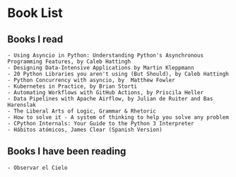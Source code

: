 # Book List

## Books I read

    - Using Asyncio in Python: Understanding Python's Asynchronous Programming Features, by Caleb Hattingh
    - Designing Data-Intensive Applications by Martin Kleppmann
    - 20 Python Libraries you aren't using (But Should), by Caleb Hattingh
    - Python Concurrency with asyncio, by  Matthew Fowler
    - Kubernetes in Practice, by Brian Storti
    - Automating Workflows with GitHub Actions, by Priscila Heller
    - Data Pipelines with Apache Airflow, by Julian de Ruiter and Bas Harenslak
    - The Liberal Arts of Logic, Grammar & Rhetoric
    - How to solve it - A system of thinking to help you solve any problem
    - CPython Internals: Your Guide to the Python 3 Interpreter
    - Hábitos atómicos, James Clear (Spanish Version)

## Books I have been reading
    - Observar el Cielo
